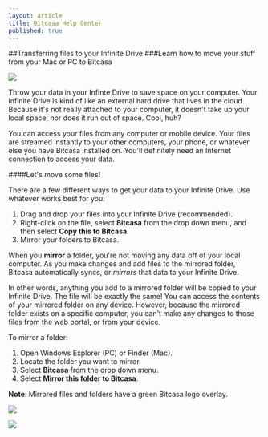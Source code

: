 ```yaml
---
layout: article
title: Bitcasa Help Center
published: true
---
```


##Transferring files to your Infinite Drive
###Learn how to move your stuff from your Mac or PC to Bitcasa

![](http://f.cl.ly/items/3C1e0t1X2g0J2P1O2W0A/diagram.png)

Throw your data in your Infinte Drive to save space on your computer. Your Infinite Drive is kind of like an external hard drive that lives in the cloud. Because it's not really attached to your computer, it doesn't take up your local space, nor does it run out of space. Cool, huh? 

You can access your files from any computer or mobile device. Your files are streamed instantly to your other computers, your phone, or whatever else you have Bitcasa installed on. You'll definitely need an Internet connection to access your data. 

####Let's move some files! 

There are a few different ways to get your data to your Infinite Drive. Use whatever works best for you: 

1. Drag and drop your files into your Infinite Drive (recommended).
2. Right-click on the file, select **Bitcasa** from the drop down menu, and then select **Copy this to Bitcasa**. 
3. Mirror your folders to Bitcasa. 

When you **mirror** a folder, you're not moving any data off of your local computer. As you make changes and add files to the mirrored folder, Bitcasa automatically syncs, or *mirrors* that data to your Infinite Drive. 

In other words, anything you add to a mirrored folder will be copied to your Infinite Drive. The file will be exactly the same! You can access the contents of your mirrored folder on any device. However, because the mirrored folder exists on a specific computer, you can't make any changes to those files from the web portal, or from your device. 

To mirror a folder: 

1. Open Windows Explorer (PC) or Finder (Mac). 
2. Locate the folder you want to mirror.
3. Select **Bitcasa** from the drop down menu. 
4. Select **Mirror this folder to Bitcasa**. 

**Note**: Mirrored files and folders have a green Bitcasa logo overlay. 

![](http://f.cl.ly/items/2U2i2w331S3n2r0X3V1Q/Finder%202.png)

![](http://f.cl.ly/items/2w191w2y170u3x220L3e/Finder%203.png)





